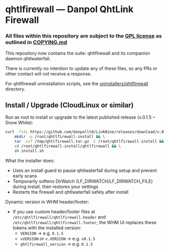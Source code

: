 # qhtlfirewall — Danpol QhtLink Firewall

### All files within this repository are subject to the [GPL license](LICENSE.txt) as outlined in [COPYING.md](COPYING.md)

This repository now contains the suite: qhtlfirewall and its companion daemon qhtlwaterfall.

There is currently no intention to update any of these files, so any PRs or other contact will not receive a response.

For qhtlfirewall uninstallation scripts, see the [uninstallers/qhtlfirewall](uninstallers/qhtlfirewall) directory.


## Install / Upgrade (CloudLinux or similar)

Run as root to install or upgrade to the latest published release (v.0.1.5 – Snow White):

```bash
curl -fsSL https://github.com/danpolltd/LinkNine/releases/download/v.0.1.5/qhtlfirewall-main.tar.gz -o /tmp/qhtlfirewall.tar.gz && \
	mkdir -p /root/qhtlfirewall-install && \
	tar -xzf /tmp/qhtlfirewall.tar.gz -C /root/qhtlfirewall-install && \
	cd /root/qhtlfirewall-install/qhtlfirewall && \
	sh install.sh
```

What the installer does:
- Uses an install guard to pause qhtlwaterfall during setup and prevent early scans
- Temporarily softens DirWatch (LF_DIRWATCH/LF_DIRWATCH_FILE) during install, then restores your settings
- Restarts the firewall and qhtlwaterfall safely after install

Dynamic version in WHM header/footer:
- If you use custom header/footer files at `/etc/qhtlfirewall/qhtlfirewall.header` and `/etc/qhtlfirewall/qhtlfirewall.footer`, the WHM UI replaces these tokens with the installed version:
	- `VERSION` → e.g. `0.1.5`
	- `vVERSION` or `v.VERSION` → e.g. `v0.1.5`
	- `qhtlfirewall_version` → e.g. `0.1.5`


